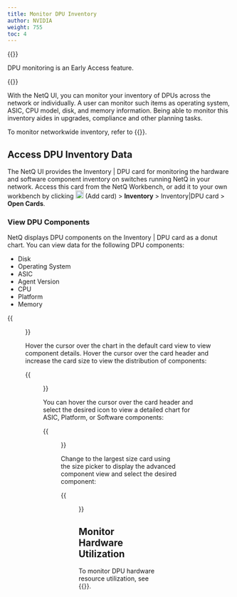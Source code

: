 ```yaml
---
title: Monitor DPU Inventory
author: NVIDIA
weight: 755
toc: 4
---
```


{{<notice note>}}

DPU monitoring is an Early Access feature. 

{{</notice>}}

With the NetQ UI, you can monitor your inventory of DPUs across the network or individually. A user can monitor such items as operating system, ASIC, CPU model, disk, and memory information. Being able to monitor this inventory aides in upgrades, compliance and other planning tasks.

To monitor networkwide inventory, refer to {{<link title="Monitor Networkwide Inventory">}}.

## Access DPU Inventory Data

The NetQ UI provides the Inventory | DPU card for monitoring the hardware and software component inventory on switches running NetQ in your network. Access this card from the NetQ Workbench, or add it to your own workbench by clicking <img src="https://icons.cumulusnetworks.com/44-Entertainment-Events-Hobbies/02-Card-Games/card-game-diamond.svg" height="18" width="18"/> (Add card) > **Inventory**  > Inventory|DPU card > **Open Cards**.

### View DPU Components

NetQ displays DPU components on the Inventory | DPU card as a donut chart. You can view data for the following DPU components:

- Disk
- Operating System
- ASIC
- Agent Version
- CPU
- Platform
- Memory

{{<figure src="/images/netq/dpu-inventory-platform-l2-42.png" width="200">}}

Hover the cursor over the chart in the default card view to view component details. Hover the cursor over the card header and increase the card size to view the distribution of components:

{{<figure src="/images/netq/dpu-inventory-l3-42.png" width="600">}}

You can hover the cursor over the card header and select the desired icon to view a detailed chart for ASIC, Platform, or Software components:

{{<figure src="/images/netq/dpu-inventory-l3-icons-42.png" width="600">}}

Change to the largest size card using the size picker to display the advanced component view and select the desired component:

{{<figure src="/images/netq/dpu-inventory-l4-42.png" width="1000">}}

## Monitor Hardware Utilization

To monitor DPU hardware resource utilization, see {{<link title="Monitor DPUs">}}.


